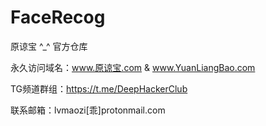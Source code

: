 # FaceRecog
原谅宝 ^_^ 官方仓库

永久访问域名：www.原谅宝.com  & www.YuanLiangBao.com

TG频道群组：https://t.me/DeepHackerClub

联系邮箱：lvmaozi[乖]protonmail.com
